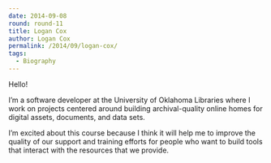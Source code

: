 ```yaml
---
date: 2014-09-08
round: round-11
title: Logan Cox
author: Logan Cox
permalink: /2014/09/logan-cox/
tags:
  - Biography
---
```

Hello!

I&#8217;m a software developer at the University of Oklahoma Libraries where I work on projects centered around building archival-quality online homes for digital assets, documents, and data sets.

I&#8217;m excited about this course because I think it will help me to improve the quality of our support and training efforts for people who want to build tools that interact with the resources that we provide.

&nbsp;

&nbsp;

&nbsp;

&nbsp;

&nbsp;

&nbsp;
